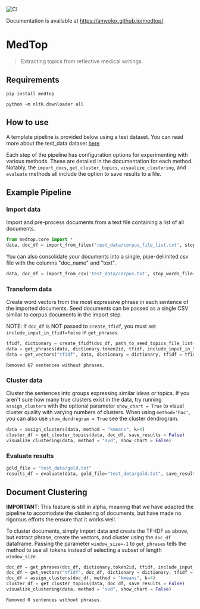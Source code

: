 ![CI](https://github.com/AmyOlex/medtop/workflows/CI/badge.svg) 

Documentation is available at https://amyolex.github.io/medtop/.

# MedTop
> Extracting topics from reflective medical writings.


## Requirements
`pip install medtop`

`python -m nltk.downloader all`

## How to use

A template pipeline is provided below using a test dataset. You can read more about the test_data dataset [here](https://github.com/cctrbic/medtop/blob/master/test_data/README.md)

Each step of the pipeline has configuration options for experimenting with various methods. These are detailed in the documentation for each method. Notably, the `import_docs`, `get_cluster_topics`, `visualize_clustering`, and `evaluate` methods all include the option to save results to a file.

## Example Pipeline
### Import data
Import and pre-process documents from a text file containing a list of all documents.

```python
from medtop.core import *
data, doc_df = import_from_files('test_data/corpus_file_list.txt', stop_words_file='stop_words.txt', save_results = False)
```

You can also consolidate your documents into a single, pipe-delimited csv file with the columns "doc_name" and "text".

```python
data, doc_df = import_from_csv('test_data/corpus.txt', stop_words_file='stop_words.txt', save_results = False)
```

### Transform data
Create word vectors from the most expressive phrase in each sentence of the imported documents. Seed documents can be passed as a single CSV similar to corpus documents in the import step.

NOTE: If `doc_df` is NOT passed to `create_tfidf`, you must set `include_input_in_tfidf=False` in `get_phrases`.

```python
tfidf, dictionary = create_tfidf(doc_df, path_to_seed_topics_file_list='test_data/seed_topics_file_list.txt')
data = get_phrases(data, dictionary.token2id, tfidf, include_input_in_tfidf = True, include_sentiment=True)
data = get_vectors("tfidf", data, dictionary = dictionary, tfidf = tfidf)
```

    Removed 67 sentences without phrases.
    

### Cluster data
Cluster the sentences into groups expressing similar ideas or topics. If you aren't sure how many true clusters exist in the data, try running `assign_clusters` with the optional parameter `show_chart = True` to visual cluster quality with varying numbers of clusters. When using `method='hac'`, you can also use `show_dendrogram = True` see the cluster dendrogram.

```python
data = assign_clusters(data, method = "kmeans", k=4)
cluster_df = get_cluster_topics(data, doc_df, save_results = False)
visualize_clustering(data, method = "svd", show_chart = False)
```

### Evaluate results

```python
gold_file = "test_data/gold.txt"
results_df = evaluate(data, gold_file="test_data/gold.txt", save_results = False)
```

## Document Clustering
**IMPORTANT**: This feature is still in alpha, meaning that we have adapted the pipeline to accomodate the clustering of documents, but have made no rigorous efforts the ensure that it works well.

To cluster documents, simply import data and create the TF-IDF as above, but extract phrase, create the vectors, and cluster using the `doc_df` dataframe. Passing the parameter `window_size=-1` to `get_phrases` tells the method to use all tokens instead of selecting a subset of length `window_size`.

```python
doc_df = get_phrases(doc_df, dictionary.token2id, tfidf, include_input_in_tfidf = True, window_size=-1)
doc_df = get_vectors("tfidf", doc_df, dictionary = dictionary, tfidf = tfidf)
doc_df = assign_clusters(doc_df, method = "kmeans", k=4)
cluster_df = get_cluster_topics(data, doc_df, save_results = False)
visualize_clustering(data, method = "svd", show_chart = False)
```

    Removed 0 sentences without phrases.
    
